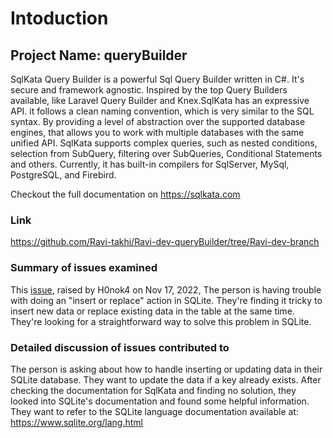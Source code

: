 # Intoduction
## Project Name: queryBuilder
SqlKata Query Builder is a powerful Sql Query Builder written in C#. It's secure and framework agnostic. Inspired by the top Query Builders available, like Laravel Query Builder and Knex.SqlKata has an expressive API. it follows a clean naming convention, which is very similar to the SQL syntax. By providing a level of abstraction over the supported database engines, that allows you to work with multiple databases with the same unified API. SqlKata supports complex queries, such as nested conditions, selection from SubQuery, filtering over SubQueries, Conditional Statements and others. Currently, it has built-in compilers for SqlServer, MySql, PostgreSQL, and Firebird.

Checkout the full documentation on https://sqlkata.com
### Link
https://github.com/Ravi-takhi/Ravi-dev-queryBuilder/tree/Ravi-dev-branch
### Summary of issues examined
This [issue](https://github.com/sqlkata/querybuilder/issues/641), raised by H0nok4 on Nov 17, 2022, The person is having trouble with doing an "insert or replace" action in SQLite. They're finding it tricky to insert new data or replace existing data in the table at the same time. They're looking for a straightforward way to solve this problem in SQLite.
### Detailed discussion of issues contributed to
The person is asking about how to handle inserting or updating data in their SQLite database. They want to update the data if a key already exists. After checking the documentation for SqlKata and finding no solution, they looked into SQLite's documentation and found some helpful information. They want to refer to the SQLite language documentation available at: https://www.sqlite.org/lang.html
